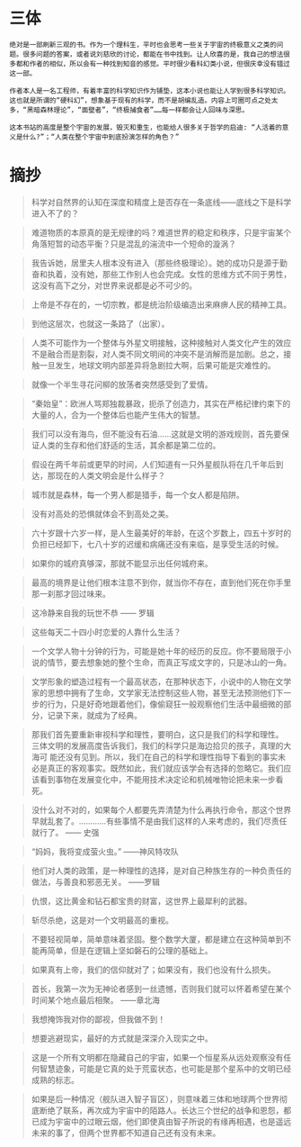 # 三体

    绝对是一部刷新三观的书。作为一个理科生，平时也会思考一些关于宇宙的终极意义之类的问题。很多问题的答案，或者说刘慈欣的讨论，都能在书中找到。让人欣喜的是，我自己的想法很多都和作者的相似，所以会有一种找到知音的感觉。平时很少看科幻类小说，但很庆幸没有错过这一部。

    作者本人是一名工程师，有着丰富的科学知识作为铺垫，这本小说也能让人学到很多科学知识。这也就是所谓的“硬科幻”，想象基于现有的科学，而不是胡编乱造。内容上可圈可点之处太多，“黑暗森林理论”，“面壁者”，“终极捕食者”……每一样都会让人回味与深思。

    这本书站的高度是整个宇宙的发展，毁灭和重生，也能给人很多关于哲学的启迪: “人活着的意义是什么?”；“人类在整个宇宙中到底扮演怎样的角色？”

# 摘抄 

> 科学对自然界的认知在深度和精度上是否存在一条底线——底线之下是科学进入不了的？
    
> 难道物质的本原真的是无规律的吗？难道世界的稳定和秩序，只是宇宙某个角落短暂的动态平衡？只是混乱的湍流中一个短命的漩涡？
    
> 我告诉她，居里夫人根本没有进入（那些终极理论）。她的成功只是源于勤奋和执着，没有她，那些工作别人也会完成。女性的思维方式不同于男性，这没有高下之分，对世界来说都是必不可少的。
    
> 上帝是不存在的，一切宗教，都是统治阶级编造出来麻痹人民的精神工具。
    
> 到他这层次，也就这一条路了（出家）。
    
> 人类不可能作为一个整体与外星文明接触，这种接触对人类文化产生的效应不是融合而是割裂，对人类不同文明间的冲突不是消解而是加剧。总之，接触一旦发生，地球文明内部差异将急剧拉大啊，后果可能是灾难性的。
    
> 就像一个半生寻花问柳的放荡者突然感受到了爱情。
    
> “秦始皇”：欧洲人骂郑独裁暴政，扼杀了创造力，其实在严格纪律约束下的大量的人，合为一个整体后也能产生伟大的智慧。
    
> 我们可以没有海鸟，但不能没有石油……这就是文明的游戏规则，首先要保证人类的生存和他们舒适的生活，其余都是第二位的。
    
> 假设在两千年前或更早的时间，人们知道有一只外星舰队将在几千年后到达，那现在的人类文明会是什么样子？
    
> 城市就是森林，每一个男人都是猎手，每一个女人都是陷阱。
    
> 没有对高处的恐惧就体会不到高处之美。
    
> 六十岁跟十六岁一样，是人生最美好的年龄，在这个岁数上，四五十岁时的负担已经卸下，七八十岁的迟缓和病痛还没有来临，是享受生活的时候。
    
> 如果你的城府真够深，那就不能显示出任何城府来。
    
> 最高的境界是让他们根本注意不到你，就当你不存在，直到他们死在你手里那一刹那才回过味来。
    
> 这冷静来自我的玩世不恭   —— 罗辑
    
> 这些每天二十四小时恋爱的人靠什么生活？
    
> 一个文学人物十分钟的行为，可能是她十年的经历的反应。你不要局限于小说的情节，要去想象她的整个生命，而真正写成文字的，只是冰山的一角。
    
> 文学形象的塑造过程有一个最高状态，在那种状态下，小说中的人物在文学家的思想中拥有了生命，文学家无法控制这些人物，甚至无法预测他们下一步的行为，只是好奇地跟着他们，像偷窥狂一般观察他们生活中最细微的部分，记录下来，就成为了经典。
    
> 那我们首先要重新审视科学和理性，要明白，这只是我们的科学和理性。 三体文明的发展高度告诉我们，我们的科学只是海边拾贝的孩子，真理的大海可 能还没有见到。所以，我们在自己的科学和理性指导下看到的事实未必是真正的客观事实。既然如此，我们就应该学会有选择的忽略它。我们应该看到事物在发展变化中，不能用技术决定论和机械唯物论把未来一步看死。
    
> 没什么对不对的，如果每个人都要先弄清楚为什么再执行命令，那这个世界早就乱套了。…………有些事情不是由我们这样的人来考虑的，我们尽责任就行了。 —— 史强
    
> “妈妈，我将变成萤火虫。” ——神风特攻队
    
> 他们对人类的政策，是一种理性的选择，是对自己种族生存的一种负责任的做法，与善良和邪恶无关。 ——罗辑
    
> 仇恨，这比黄金和钻石都宝贵的财富，这世界上最犀利的武器。
    
> 斩尽杀绝，这是对一个文明最高的重视。
    
> 不要轻视简单，简单意味着坚固。整个数学大厦，都是建立在这种简单到不能再简单，但是在逻辑上坚如磐石的公理的基础上。
    
> 如果真有上帝，我们的信仰就对了；如果没有，我们也没有什么损失。
    
> 首长，我第一次为无神论者感到一丝遗憾，否则我们就可以怀着希望在某个时间某个地点最后相聚。  ——章北海
    
> 我想掩饰我对你的鄙视，但我做不到！
    
> 想要逃避现实，最好的方式就是深深介入现实之中。
    
> 这是一个所有文明都在隐藏自己的宇宙，如果一个恒星系从远处观察没有任何智慧迹象，可能是它真的处于荒蛮状态，也可能是那个星系中的文明已经成熟的标志。
    
> 如果是后一种情况（舰队进入智子盲区），则意味着三体和地球两个世界彻底断绝了联系，再次成为宇宙中的陌路人。长达三个世纪的战争和恩怨，都已成为宇宙中的过眼云烟，他们即使真由智子所说的有缘再相遇，也是遥远未来的事了，但两个世界都不知道自己还有没有未来。